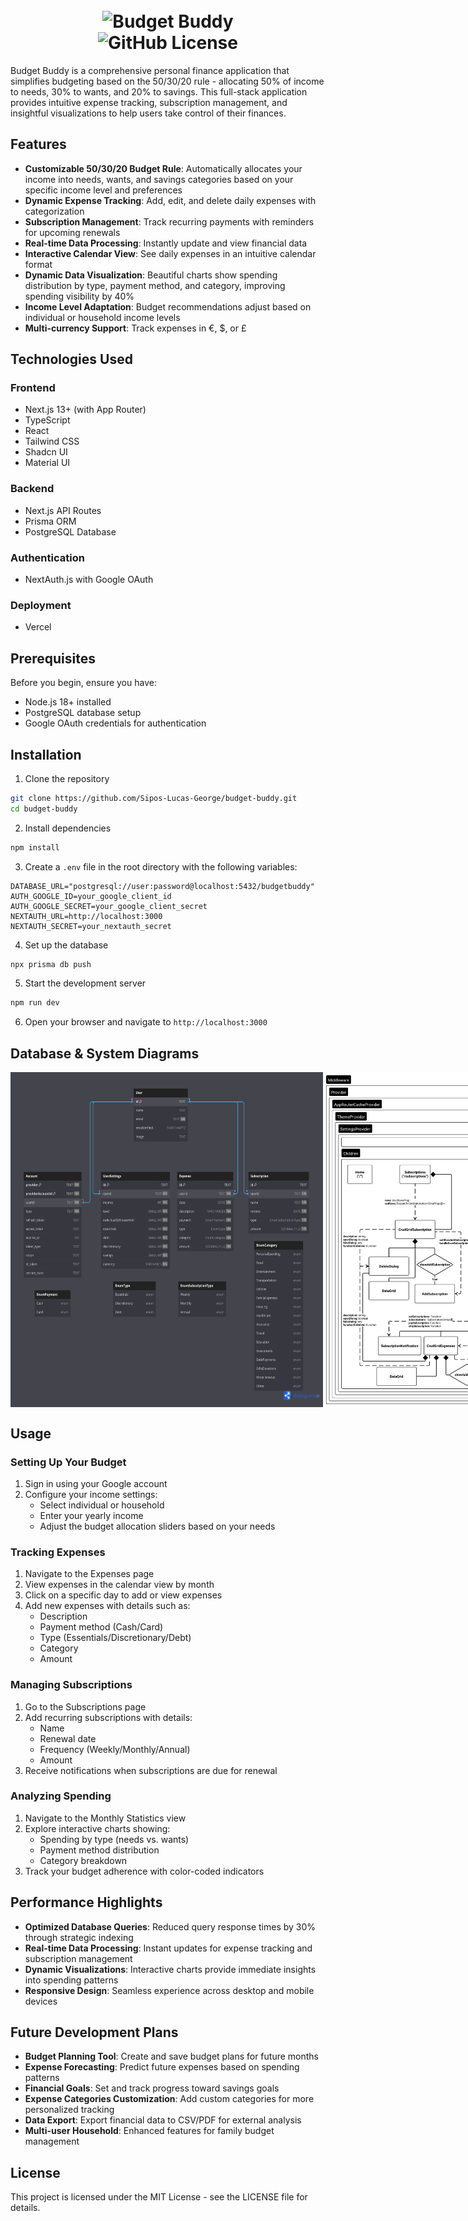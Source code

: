 <h1 align="center">
  <br>
  <img src="https://github.com/Sipos-Lucas-George/Budget-Buddy/blob/main/public/assets/logo.png" alt="Budget Buddy" width="200">
  <br>
  <img alt="GitHub License" src="https://img.shields.io/github/license/Sipos-Lucas-George/Budget-Buddy">
</h1>


Budget Buddy is a comprehensive personal finance application that simplifies budgeting based on the 50/30/20 rule - allocating 50% of income to needs, 30% to wants, and 20% to savings. This full-stack application provides intuitive expense tracking, subscription management, and insightful visualizations to help users take control of their finances.

## Features

- **Customizable 50/30/20 Budget Rule**: Automatically allocates your income into needs, wants, and savings categories based on your specific income level and preferences
- **Dynamic Expense Tracking**: Add, edit, and delete daily expenses with categorization
- **Subscription Management**: Track recurring payments with reminders for upcoming renewals
- **Real-time Data Processing**: Instantly update and view financial data
- **Interactive Calendar View**: See daily expenses in an intuitive calendar format
- **Dynamic Data Visualization**: Beautiful charts show spending distribution by type, payment method, and category, improving spending visibility by 40%
- **Income Level Adaptation**: Budget recommendations adjust based on individual or household income levels
- **Multi-currency Support**: Track expenses in €, $, or £

## Technologies Used

### Frontend

- Next.js 13+ (with App Router)
- TypeScript
- React
- Tailwind CSS
- Shadcn UI
- Material UI

### Backend

- Next.js API Routes
- Prisma ORM
- PostgreSQL Database

### Authentication

- NextAuth.js with Google OAuth

### Deployment

- Vercel

## Prerequisites

Before you begin, ensure you have:

- Node.js 18+ installed
- PostgreSQL database setup
- Google OAuth credentials for authentication

## Installation

1. Clone the repository

```bash
git clone https://github.com/Sipos-Lucas-George/budget-buddy.git
cd budget-buddy
```

2. Install dependencies

```bash
npm install
```

3. Create a `.env` file in the root directory with the following variables:

```
DATABASE_URL="postgresql://user:password@localhost:5432/budgetbuddy"
AUTH_GOOGLE_ID=your_google_client_id
AUTH_GOOGLE_SECRET=your_google_client_secret
NEXTAUTH_URL=http://localhost:3000
NEXTAUTH_SECRET=your_nextauth_secret
```

4. Set up the database

```bash
npx prisma db push
```

5. Start the development server

```bash
npm run dev
```

6. Open your browser and navigate to `http://localhost:3000`

## Database & System Diagrams

<div style="display: flex" align="center">
  <img src="https://github.com/Sipos-Lucas-George/Budget-Buddy/blob/main/public/assets/database_diagram.png" alt="Database Diagram" width="500" align="center">
  <img src="https://github.com/Sipos-Lucas-George/Budget-Buddy/blob/main/public/assets/system_diagram.png" alt="System Diagram" width="500" align="center">
</div>

## Usage

### Setting Up Your Budget

1. Sign in using your Google account
2. Configure your income settings:
   - Select individual or household
   - Enter your yearly income
   - Adjust the budget allocation sliders based on your needs

### Tracking Expenses

1. Navigate to the Expenses page
2. View expenses in the calendar view by month
3. Click on a specific day to add or view expenses
4. Add new expenses with details such as:
   - Description
   - Payment method (Cash/Card)
   - Type (Essentials/Discretionary/Debt)
   - Category
   - Amount

### Managing Subscriptions

1. Go to the Subscriptions page
2. Add recurring subscriptions with details:
   - Name
   - Renewal date
   - Frequency (Weekly/Monthly/Annual)
   - Amount
3. Receive notifications when subscriptions are due for renewal

### Analyzing Spending

1. Navigate to the Monthly Statistics view
2. Explore interactive charts showing:
   - Spending by type (needs vs. wants)
   - Payment method distribution
   - Category breakdown
3. Track your budget adherence with color-coded indicators

## Performance Highlights

- **Optimized Database Queries**: Reduced query response times by 30% through strategic indexing
- **Real-time Data Processing**: Instant updates for expense tracking and subscription management
- **Dynamic Visualizations**: Interactive charts provide immediate insights into spending patterns
- **Responsive Design**: Seamless experience across desktop and mobile devices

## Future Development Plans

- **Budget Planning Tool**: Create and save budget plans for future months
- **Expense Forecasting**: Predict future expenses based on spending patterns
- **Financial Goals**: Set and track progress toward savings goals
- **Expense Categories Customization**: Add custom categories for more personalized tracking
- **Data Export**: Export financial data to CSV/PDF for external analysis
- **Multi-user Household**: Enhanced features for family budget management

## License

This project is licensed under the MIT License - see the LICENSE file for details.
